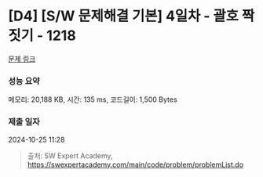 # [D4] [S/W 문제해결 기본] 4일차 - 괄호 짝짓기 - 1218 

[문제 링크](https://swexpertacademy.com/main/code/problem/problemDetail.do?contestProbId=AV14eWb6AAkCFAYD) 

### 성능 요약

메모리: 20,188 KB, 시간: 135 ms, 코드길이: 1,500 Bytes

### 제출 일자

2024-10-25 11:28



> 출처: SW Expert Academy, https://swexpertacademy.com/main/code/problem/problemList.do